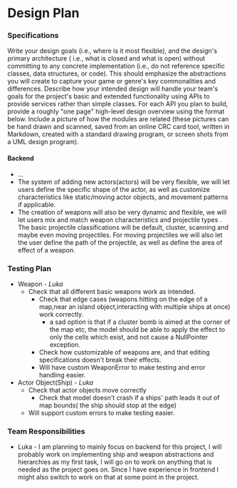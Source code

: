 # Design Plan

### Specifications

Write your design goals (i.e., where is it most flexible), and the design's primary architecture (
i.e., what is closed and what is open) without committing to any concrete implementation (i.e., do
not reference specific classes, data structures, or code). This should emphasize the abstractions
you will create to capture your game or genre's key commonalities and differences. Describe how your
intended design will handle your team's goals for the project's basic and extended functionality
using APIs to provide services rather than simple classes. For each API you plan to build, provide a
roughly "one page" high-level design overview using the format below. Include a picture of how the
modules are related (these pictures can be hand drawn and scanned, saved from an online CRC card
tool, written in Markdown, created with a standard drawing program, or screen shots from a UML
design program).

#### Backend

* ...
* The system of adding new actors(actors) will be very flexible, we will let users define the
  specific shape of the actor, as well as customize characteristics like static/moving actor
  objects, and movement patterns if applicable.
* The creation of weapons will also be very dynamic and flexible, we will let users mix and match
  weapon characteristics and projectile types . The basic projectile classifications will be
  default, cluster, scanning and maybe even moving projectiles. For moving projectiles we will also
  let the user define the path of the projectile, as well as define the area of effect of a weapon.

### Testing Plan

* Weapon - *Luka*
    * Check that all different basic weapons work as intended.
        * Check that edge cases (weapons hitting on the edge of a map,near an island
          object,interacting with multiple ships at once) work correctly.
            * a sad option is that if a cluster bomb is aimed at the corner of the map etc, the
              model should be able to apply the effect to only the cells which exist, and not cause
              a NullPointer exception.
        * Check how customizable of weapons are, and that editing specifications doesn't break their
          effects.
        * Will have custom WeaponError to make testing and error handling easier.
* Actor Object(Ship) - *Luka*
    * Check that actor objects move correctly
        * Check that model doesn't crash if a ships' path leads it out of map bounds( the ship should
          stop at the edge)
    * Will support custom errors to make testing easier. 

### Team Responsibilities

* Luka - I am planning to mainly focus on backend for this project, I will probably work on
  implementing ship and weapon abstractions and hierarchies as my first task, I will go on to work
  on anything that is needed as the project goes on. Since I have experience in frontend I might
  also switch to work on that at some point in the project.